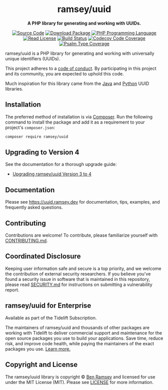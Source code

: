 <h1 align="center">ramsey/uuid</h1>

<p align="center">
    <strong>A PHP library for generating and working with UUIDs.</strong>
</p>

<p align="center">
    <a href="https://github.com/ramsey/uuid"><img src="http://img.shields.io/badge/source-ramsey/uuid-blue.svg?style=flat-square" alt="Source Code"></a>
    <a href="https://packagist.org/packages/ramsey/uuid"><img src="https://img.shields.io/packagist/v/ramsey/uuid.svg?style=flat-square&label=release" alt="Download Package"></a>
    <a href="https://php.net"><img src="https://img.shields.io/packagist/php-v/ramsey/uuid.svg?style=flat-square&colorB=%238892BF" alt="PHP Programming Language"></a>
    <a href="https://github.com/ramsey/uuid/blob/4.x/LICENSE"><img src="https://img.shields.io/packagist/l/ramsey/uuid.svg?style=flat-square&colorB=darkcyan" alt="Read License"></a>
    <a href="https://github.com/ramsey/uuid/actions/workflows/continuous-integration.yml"><img src="https://img.shields.io/github/actions/workflow/status/ramsey/uuid/continuous-integration.yml?branch=4.x&logo=github&style=flat-square" alt="Build Status"></a>
    <a href="https://app.codecov.io/gh/ramsey/uuid/branch/4.x"><img src="https://img.shields.io/codecov/c/github/ramsey/uuid/4.x?label=codecov&logo=codecov&style=flat-square" alt="Codecov Code Coverage"></a>
    <a href="https://shepherd.dev/github/ramsey/uuid"><img src="https://img.shields.io/endpoint?style=flat-square&url=https%3A%2F%2Fshepherd.dev%2Fgithub%2Framsey%2Fuuid%2Fcoverage" alt="Psalm Type Coverage"></a>
</p>

ramsey/uuid is a PHP library for generating and working with universally unique
identifiers (UUIDs).

This project adheres to a [code of conduct](CODE_OF_CONDUCT.md).
By participating in this project and its community, you are expected to
uphold this code.

Much inspiration for this library came from the [Java][javauuid] and
[Python][pyuuid] UUID libraries.

## Installation

The preferred method of installation is via [Composer][]. Run the following
command to install the package and add it as a requirement to your project's
`composer.json`:

```bash
composer require ramsey/uuid
```

## Upgrading to Version 4

See the documentation for a thorough upgrade guide:

- [Upgrading ramsey/uuid Version 3 to 4](https://uuid.ramsey.dev/en/stable/upgrading/3-to-4.html)

## Documentation

Please see <https://uuid.ramsey.dev> for documentation, tips, examples, and
frequently asked questions.

## Contributing

Contributions are welcome! To contribute, please familiarize yourself with
[CONTRIBUTING.md](CONTRIBUTING.md).

## Coordinated Disclosure

Keeping user information safe and secure is a top priority, and we welcome the
contribution of external security researchers. If you believe you've found a
security issue in software that is maintained in this repository, please read
[SECURITY.md][] for instructions on submitting a vulnerability report.

## ramsey/uuid for Enterprise

Available as part of the Tidelift Subscription.

The maintainers of ramsey/uuid and thousands of other packages are working with
Tidelift to deliver commercial support and maintenance for the open source
packages you use to build your applications. Save time, reduce risk, and improve
code health, while paying the maintainers of the exact packages you use.
[Learn more.](https://tidelift.com/subscription/pkg/packagist-ramsey-uuid?utm_source=undefined&utm_medium=referral&utm_campaign=enterprise&utm_term=repo)

## Copyright and License

The ramsey/uuid library is copyright © [Ben Ramsey](https://benramsey.com/) and
licensed for use under the MIT License (MIT). Please see [LICENSE][] for more
information.

[rfc4122]: http://tools.ietf.org/html/rfc4122
[conduct]: https://github.com/ramsey/uuid/blob/4.x/CODE_OF_CONDUCT.md
[javauuid]: http://docs.oracle.com/javase/6/docs/api/java/util/UUID.html
[pyuuid]: http://docs.python.org/3/library/uuid.html
[composer]: http://getcomposer.org/
[contributing.md]: https://github.com/ramsey/uuid/blob/4.x/CONTRIBUTING.md
[security.md]: https://github.com/ramsey/uuid/blob/4.x/SECURITY.md
[license]: https://github.com/ramsey/uuid/blob/4.x/LICENSE
